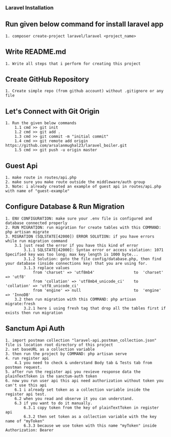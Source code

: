 ### Laravel Installation

## Run given below command for install laravel app
    1. composer create-project laravel/laravel <project_name>

## Write README.md
    1. Write all steps that i perform for creating this project

## Create GitHub Repository
    1. Create simple repo (from github account) without .gitignore or any file

## Let's Connect with Git Origin
    1. Run the given below commands
        1.1 cmd >> git init
        1.2 cmd >> git add .
        1.3 cmd >> git commit -m "initial commit"
        1.4 cmd >> git remote add origin https://github.com/arsalanmughal23/laravel_boiler.git
        1.5 cmd >> git push -u origin master

## Guest Api
    1. make route in routes/api.php 
    2. make sure you make route outside the middleware/auth group
    3. Note: i already created an example of guest api in routes/api.php with name of "guest-example"

## Configure Database & Run Migration
    1. ENV CONFIGURATION: make sure your .env file is configured and database connected properly
    2. RUN MIGRATION: run migration for create tables with this COMMAND: php artisan migrate
    3. MIGRATION (SQLSTATE[42000]) ERROR SOLUTION: if you have errors while run migration command
        3.1 just read the error if you have this kind of error
            3.1.1 SQLSTATE[42000]: Syntax error or access violation: 1071 Specified key was too long; max key length is 1000 byte...
            3.1.2 Solution: goto the file config/database.php, then find your database (inside connections key) that you are using for.
            3.1.3 replace values 
                from 'charset' => 'utf8mb4'                 to  'charset' => 'utf8'
                from 'collation' => 'utf8mb4_unicode_ci'    to  'collation' => 'utf8_unicode_ci'
                from 'engine' => null                       to  'engine' => 'InnoDB'
        3.2 then run migration with this COMMAND: php artisan migrate:fresh
            3.2.1 here i using fresh tag that drop all the tables first if exists then run migration

## Sanctum Api Auth
    1. import postman collection "laravel-api.postman_collection.json" file is location root directory of this project
    2. set baseURL as a collection variable
    3. then run the project by COMMAND: php artisan serve
    4. run register api
        4.1 you need to check & understand Body tab & Tests tab from postman request.
    5. after run the register api you revieve response data the plainTextToken is the sanctum-auth token
    6. now you run user api this api need authorization without token you can't use this api
        6.1 i already set token as a collection variable inside the register api test.
        6.2 when you read and observe it you can understand.
        6.3 if you want to do it manually.
            6.3.1 copy token from the key of plainTextToken in register api
            6.3.2 then set token as a collection variable with the key name of "myToken"
            6.3.3 because we use token with this name "myToken" inside Authorization: Bearer
